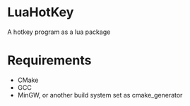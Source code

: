 # LuaHotKey
A hotkey program as a lua package

# Requirements
- CMake
- GCC
- MinGW, or another build system set as cmake_generator
